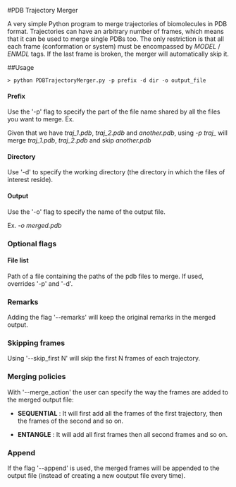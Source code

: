 #PDB Trajectory Merger

A very simple Python program to merge trajectories of biomolecules in PDB format. Trajectories can have an arbitrary number of frames, which means that it can be used to merge single PDBs too. The only restriction is that all each frame (conformation or system) must be encompassed by  *MODEL* / *ENMDL* tags. If the last frame is broken, the merger will automatically skip it.


##Usage


```Shell
> python PDBTrajectoryMerger.py -p prefix -d dir -o output_file  

``` 

#### Prefix
Use the '-p' flag to specify the part of the file name shared by all the files you want to merge. Ex.  

Given that we have *traj_1.pdb*, *traj_2.pdb* and *another.pdb*, using *-p traj_* will merge *traj_1.pdb*, *traj_2.pdb* and skip *another.pdb* 
#### Directory

Use '-d' to specify the working directory (the directory in which the files of interest reside).  

#### Output

Use the '-o' flag to specify the name of the output file.

Ex. *-o merged.pdb*


### Optional flags
#### File list 

Path of a file containing the paths of the pdb files to merge. If used, overrides '-p' and '-d'.

### Remarks
Adding the flag '--remarks' will keep the original remarks in the merged output.

### Skipping frames
Using '--skip_first N' will skip the first N frames of each trajectory.  

### Merging policies
With '--merge_action' the user can specify the way the frames are added to the merged output file:
- __SEQUENTIAL__ : It will first add all the frames of the first trajectory, then the frames of the second and so on. 
 
- __ENTANGLE__ :  It will add all first frames then all second frames and so on.


### Append

If the flag '--append' is used, the merged frames will be appended to the output file (instead of creating a new ooutput file every time).

